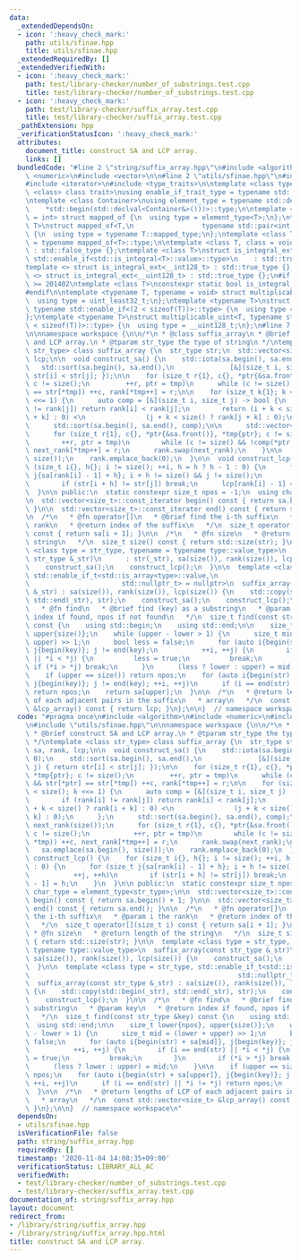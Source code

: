 ```yaml
---
data:
  _extendedDependsOn:
  - icon: ':heavy_check_mark:'
    path: utils/sfinae.hpp
    title: utils/sfinae.hpp
  _extendedRequiredBy: []
  _extendedVerifiedWith:
  - icon: ':heavy_check_mark:'
    path: test/library-checker/number_of_substrings.test.cpp
    title: test/library-checker/number_of_substrings.test.cpp
  - icon: ':heavy_check_mark:'
    path: test/library-checker/suffix_array.test.cpp
    title: test/library-checker/suffix_array.test.cpp
  _pathExtension: hpp
  _verificationStatusIcon: ':heavy_check_mark:'
  attributes:
    document_title: construct SA and LCP array.
    links: []
  bundledCode: "#line 2 \"string/suffix_array.hpp\"\n#include <algorithm>\n#include\
    \ <numeric>\n#include <vector>\n\n#line 2 \"utils/sfinae.hpp\"\n#include <cstdint>\n\
    #include <iterator>\n#include <type_traits>\n\ntemplate <class type, template\
    \ <class> class trait>\nusing enable_if_trait_type = typename std::enable_if<trait<type>::value>::type;\n\
    \ntemplate <class Container>\nusing element_type = typename std::decay<decltype(\n\
    \    *std::begin(std::declval<Container&>()))>::type;\n\ntemplate <class T, class\
    \ = int> struct mapped_of {\n  using type = element_type<T>;\n};\ntemplate <class\
    \ T>\nstruct mapped_of<T,\n                 typename std::pair<int, typename T::mapped_type>::first_type>\
    \ {\n  using type = typename T::mapped_type;\n};\ntemplate <class T> using mapped_type\
    \ = typename mapped_of<T>::type;\n\ntemplate <class T, class = void> struct is_integral_ext\
    \ : std::false_type {};\ntemplate <class T>\nstruct is_integral_ext<\n    T, typename\
    \ std::enable_if<std::is_integral<T>::value>::type>\n    : std::true_type {};\n\
    template <> struct is_integral_ext<__int128_t> : std::true_type {};\ntemplate\
    \ <> struct is_integral_ext<__uint128_t> : std::true_type {};\n#if __cplusplus\
    \ >= 201402\ntemplate <class T>\nconstexpr static bool is_integral_ext_v = is_integral_ext<T>::value;\n\
    #endif\n\ntemplate <typename T, typename = void> struct multiplicable_uint {\n\
    \  using type = uint_least32_t;\n};\ntemplate <typename T>\nstruct multiplicable_uint<T,\
    \ typename std::enable_if<(2 < sizeof(T))>::type> {\n  using type = uint_least64_t;\n\
    };\ntemplate <typename T>\nstruct multiplicable_uint<T, typename std::enable_if<(4\
    \ < sizeof(T))>::type> {\n  using type = __uint128_t;\n};\n#line 7 \"string/suffix_array.hpp\"\
    \n\nnamespace workspace {\n\n/*\n * @class suffix_array\n * @brief construct SA\
    \ and LCP array.\n * @tparam str_type the type of string\n */\ntemplate <class\
    \ str_type> class suffix_array {\n  str_type str;\n  std::vector<size_t> sa, rank,\
    \ lcp;\n\n  void construct_sa() {\n    std::iota(sa.begin(), sa.end(), 0);\n \
    \   std::sort(sa.begin(), sa.end(),\n              [&](size_t i, size_t j) { return\
    \ str[i] < str[j]; });\n\n    for (size_t r{1}, c{}, *ptr{&sa.front()}, *tmp{ptr};\
    \ c != size();\n         ++r, ptr = tmp)\n      while (c != size() && str[*ptr]\
    \ == str[*tmp]) ++c, rank[*tmp++] = r;\n\n    for (size_t k{1}; k < size(); k\
    \ <<= 1) {\n      auto comp = [&](size_t i, size_t j) -> bool {\n        if (rank[i]\
    \ != rank[j]) return rank[i] < rank[j];\n        return (i + k < size() ? rank[i\
    \ + k] : 0) <\n               (j + k < size() ? rank[j + k] : 0);\n      };\n\
    \      std::sort(sa.begin(), sa.end(), comp);\n\n      std::vector<size_t> next_rank(size());\n\
    \      for (size_t r{1}, c{}, *ptr{&sa.front()}, *tmp{ptr}; c != size();\n   \
    \        ++r, ptr = tmp)\n        while (c != size() && !comp(*ptr, *tmp)) ++c,\
    \ next_rank[*tmp++] = r;\n      rank.swap(next_rank);\n    }\n\n    sa.emplace(sa.begin(),\
    \ size());\n    rank.emplace_back(0);\n  }\n\n  void construct_lcp() {\n    for\
    \ (size_t i{}, h{}; i != size(); ++i, h = h ? h - 1 : 0) {\n      for (size_t\
    \ j{sa[rank[i] - 1] + h}; i + h != size() && j != size();\n           ++j, ++h)\n\
    \        if (str[i + h] != str[j]) break;\n      lcp[rank[i] - 1] = h;\n    }\n\
    \  }\n\n public:\n  static constexpr size_t npos = -1;\n  using char_type = element_type<str_type>;\n\
    \n  std::vector<size_t>::const_iterator begin() const { return sa.begin() + 1;\
    \ }\n\n  std::vector<size_t>::const_iterator end() const { return sa.end(); }\n\
    \n  /*\n   * @fn operator[]\n   * @brief find the i-th suffix\n   * @param i the\
    \ rank\n   * @return index of the suffix\n   */\n  size_t operator[](size_t i)\
    \ const { return sa[i + 1]; }\n\n  /*\n   * @fn size\n   * @return length of the\
    \ string\n   */\n  size_t size() const { return std::size(str); }\n\n  template\
    \ <class type = str_type, typename = typename type::value_type>\n  suffix_array(const\
    \ str_type &_str)\n      : str(_str), sa(size()), rank(size()), lcp(size()) {\n\
    \    construct_sa();\n    construct_lcp();\n  }\n\n  template <class type = str_type,\
    \ std::enable_if_t<std::is_array<type>::value,\n                             \
    \                       std::nullptr_t> = nullptr>\n  suffix_array(const str_type\
    \ &_str) : sa(size()), rank(size()), lcp(size()) {\n    std::copy(std::begin(_str),\
    \ std::end(_str), str);\n    construct_sa();\n    construct_lcp();\n  }\n\n  /*\n\
    \   * @fn find\n   * @brief find (key) as a substring\n   * @param key\n   * @return\
    \ index if found, npos if not found\n   */\n  size_t find(const str_type &key)\
    \ const {\n    using std::begin;\n    using std::end;\n\n    size_t lower{npos},\
    \ upper{size()};\n    while (upper - lower > 1) {\n      size_t mid = (lower +\
    \ upper) >> 1;\n      bool less = false;\n      for (auto i{begin(str) + sa[mid]},\
    \ j{begin(key)}; j != end(key);\n           ++i, ++j) {\n        if (i == end(str)\
    \ || *i < *j) {\n          less = true;\n          break;\n        }\n       \
    \ if (*i > *j) break;\n      }\n      (less ? lower : upper) = mid;\n    }\n\n\
    \    if (upper == size()) return npos;\n    for (auto i{begin(str) + sa[upper]},\
    \ j{begin(key)}; j != end(key); ++i, ++j)\n      if (i == end(str) || *i != *j)\
    \ return npos;\n    return sa[upper];\n  }\n\n  /*\n   * @return lengths of LCP\
    \ of each adjacent pairs in the suffix\n   * array\n   */\n  const std::vector<size_t>\
    \ &lcp_array() const { return lcp; }\n};\n\n}  // namespace workspace\n"
  code: "#pragma once\n#include <algorithm>\n#include <numeric>\n#include <vector>\n\
    \n#include \"utils/sfinae.hpp\"\n\nnamespace workspace {\n\n/*\n * @class suffix_array\n\
    \ * @brief construct SA and LCP array.\n * @tparam str_type the type of string\n\
    \ */\ntemplate <class str_type> class suffix_array {\n  str_type str;\n  std::vector<size_t>\
    \ sa, rank, lcp;\n\n  void construct_sa() {\n    std::iota(sa.begin(), sa.end(),\
    \ 0);\n    std::sort(sa.begin(), sa.end(),\n              [&](size_t i, size_t\
    \ j) { return str[i] < str[j]; });\n\n    for (size_t r{1}, c{}, *ptr{&sa.front()},\
    \ *tmp{ptr}; c != size();\n         ++r, ptr = tmp)\n      while (c != size()\
    \ && str[*ptr] == str[*tmp]) ++c, rank[*tmp++] = r;\n\n    for (size_t k{1}; k\
    \ < size(); k <<= 1) {\n      auto comp = [&](size_t i, size_t j) -> bool {\n\
    \        if (rank[i] != rank[j]) return rank[i] < rank[j];\n        return (i\
    \ + k < size() ? rank[i + k] : 0) <\n               (j + k < size() ? rank[j +\
    \ k] : 0);\n      };\n      std::sort(sa.begin(), sa.end(), comp);\n\n      std::vector<size_t>\
    \ next_rank(size());\n      for (size_t r{1}, c{}, *ptr{&sa.front()}, *tmp{ptr};\
    \ c != size();\n           ++r, ptr = tmp)\n        while (c != size() && !comp(*ptr,\
    \ *tmp)) ++c, next_rank[*tmp++] = r;\n      rank.swap(next_rank);\n    }\n\n \
    \   sa.emplace(sa.begin(), size());\n    rank.emplace_back(0);\n  }\n\n  void\
    \ construct_lcp() {\n    for (size_t i{}, h{}; i != size(); ++i, h = h ? h - 1\
    \ : 0) {\n      for (size_t j{sa[rank[i] - 1] + h}; i + h != size() && j != size();\n\
    \           ++j, ++h)\n        if (str[i + h] != str[j]) break;\n      lcp[rank[i]\
    \ - 1] = h;\n    }\n  }\n\n public:\n  static constexpr size_t npos = -1;\n  using\
    \ char_type = element_type<str_type>;\n\n  std::vector<size_t>::const_iterator\
    \ begin() const { return sa.begin() + 1; }\n\n  std::vector<size_t>::const_iterator\
    \ end() const { return sa.end(); }\n\n  /*\n   * @fn operator[]\n   * @brief find\
    \ the i-th suffix\n   * @param i the rank\n   * @return index of the suffix\n\
    \   */\n  size_t operator[](size_t i) const { return sa[i + 1]; }\n\n  /*\n  \
    \ * @fn size\n   * @return length of the string\n   */\n  size_t size() const\
    \ { return std::size(str); }\n\n  template <class type = str_type, typename =\
    \ typename type::value_type>\n  suffix_array(const str_type &_str)\n      : str(_str),\
    \ sa(size()), rank(size()), lcp(size()) {\n    construct_sa();\n    construct_lcp();\n\
    \  }\n\n  template <class type = str_type, std::enable_if_t<std::is_array<type>::value,\n\
    \                                                    std::nullptr_t> = nullptr>\n\
    \  suffix_array(const str_type &_str) : sa(size()), rank(size()), lcp(size())\
    \ {\n    std::copy(std::begin(_str), std::end(_str), str);\n    construct_sa();\n\
    \    construct_lcp();\n  }\n\n  /*\n   * @fn find\n   * @brief find (key) as a\
    \ substring\n   * @param key\n   * @return index if found, npos if not found\n\
    \   */\n  size_t find(const str_type &key) const {\n    using std::begin;\n  \
    \  using std::end;\n\n    size_t lower{npos}, upper{size()};\n    while (upper\
    \ - lower > 1) {\n      size_t mid = (lower + upper) >> 1;\n      bool less =\
    \ false;\n      for (auto i{begin(str) + sa[mid]}, j{begin(key)}; j != end(key);\n\
    \           ++i, ++j) {\n        if (i == end(str) || *i < *j) {\n          less\
    \ = true;\n          break;\n        }\n        if (*i > *j) break;\n      }\n\
    \      (less ? lower : upper) = mid;\n    }\n\n    if (upper == size()) return\
    \ npos;\n    for (auto i{begin(str) + sa[upper]}, j{begin(key)}; j != end(key);\
    \ ++i, ++j)\n      if (i == end(str) || *i != *j) return npos;\n    return sa[upper];\n\
    \  }\n\n  /*\n   * @return lengths of LCP of each adjacent pairs in the suffix\n\
    \   * array\n   */\n  const std::vector<size_t> &lcp_array() const { return lcp;\
    \ }\n};\n\n}  // namespace workspace\n"
  dependsOn:
  - utils/sfinae.hpp
  isVerificationFile: false
  path: string/suffix_array.hpp
  requiredBy: []
  timestamp: '2020-11-04 14:08:35+09:00'
  verificationStatus: LIBRARY_ALL_AC
  verifiedWith:
  - test/library-checker/number_of_substrings.test.cpp
  - test/library-checker/suffix_array.test.cpp
documentation_of: string/suffix_array.hpp
layout: document
redirect_from:
- /library/string/suffix_array.hpp
- /library/string/suffix_array.hpp.html
title: construct SA and LCP array.
---
```

